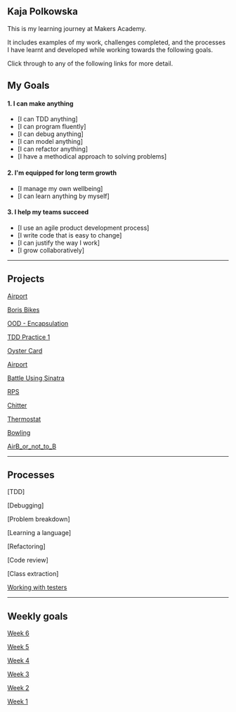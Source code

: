 ## Kaja Polkowska ##

This is my learning journey at Makers Academy.

It includes examples of my work, challenges completed, and the processes I have learnt and developed while working towards the following goals.

Click through to any of the following links for more detail.


## My Goals

#### 1. I can make anything

- [I can TDD anything]
- [I can program fluently]
- [I can debug anything]
- [I can model anything]
- [I can refactor anything]
- [I have a methodical approach to solving problems]

#### 2. I'm equipped for long term growth

- [I manage my own wellbeing]
- [I can learn anything by myself]

#### 3. I help my teams succeed

- [I use an agile product development process]
- [I write code that is easy to change]
- [I can justify the way I work]
- [I grow collaboratively]

------

## Projects


[Airport](https://github.com/KajaMaria/airport_challenge)

[Boris Bikes](https://github.com/KajaMaria/boris_bikes)

[OOD - Encapsulation](https://github.com/KajaMaria/takeaway-challenge)

[TDD Practice 1](https://github.com/KajaMaria/TDD_Ruby_Students_names_and_motivation)

[Oyster Card](https://github.com/KajaMaria/Oystercard)

[Airport](https://github.com/KajaMaria/airport_challenge)

[Battle Using Sinatra](https://github.com/KajaMaria/battle)

[RPS](https://github.com/KajaMaria/rps-challenge)

[Chitter](https://github.com/KajaMaria/chitter-challenge)

[Thermostat](https://github.com/KajaMaria/Thermostat_JS)

[Bowling](https://github.com/KajaMaria/bowling-challenge)

[AirB_or_not_to_B](https://github.com/KajaMaria/Airbe_or_not_to_be)




------

## Processes

[TDD]

[Debugging]

[Problem breakdown]

[Learning a language]

[Refactoring]

[Code review]

[Class extraction]

[Working with testers](https://github.com/KajaMaria/Portfolio/blob/master/Week%20README/Ash_winter.md)

------

## Weekly goals

[Week 6](https://github.com/KajaMaria/Portfolio/blob/master/Week%20README/Week6.md)

[Week 5](https://github.com/KajaMaria/Portfolio/blob/master/Week%20README/Week5.md)

[Week 4](https://github.com/KajaMaria/Portfolio/blob/master/Week%20README/Week4.md)

[Week 3](https://github.com/KajaMaria/Portfolio/blob/master/Week%20README/Week3.md)

[Week 2](https://github.com/KajaMaria/Portfolio/blob/master/Week%20README/Week2.md)

[Week 1](https://github.com/KajaMaria/Portfolio/blob/master/Week%20README/Week1.md)
